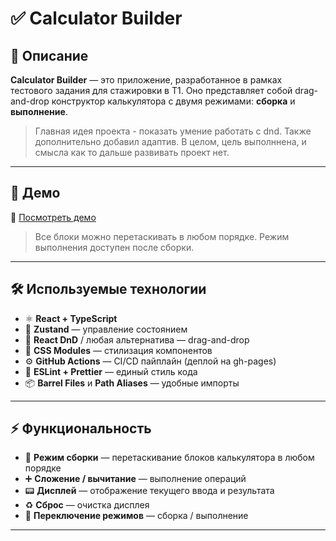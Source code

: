 # ✅ Calculator Builder

## 📖 Описание

**Calculator Builder** — это приложение, разработанное в рамках тестового задания для стажировки в T1.
Оно представляет собой drag-and-drop конструктор калькулятора с двумя режимами: **сборка** и **выполнение**.

> Главная идея проекта - показать умение работать с dnd. Также дополнительно добавил адаптив. В целом, цель выполннена, и смысла как то дальше развивать проект нет.

---

## 🚀 Демо

🔗 [Посмотреть демо](https://c1assifier.github.io/calculator-builder/)

> Все блоки можно перетаскивать в любом порядке. Режим выполнения доступен после сборки.

---

## 🛠️ Используемые технологии

- ⚛ **React + TypeScript**
- 🔄 **Zustand** — управление состоянием
- 🚚 **React DnD** / любая альтернатива — drag-and-drop
- 🎨 **CSS Modules** — стилизация компонентов
- ⚙️ **GitHub Actions** — CI/CD пайплайн (деплой на gh-pages)
- 🧹 **ESLint + Prettier** — единый стиль кода
- 📦 **Barrel Files** и **Path Aliases** — удобные импорты

---

## ⚡ Функциональность

- 🔧 **Режим сборки** — перетаскивание блоков калькулятора в любом порядке
- ➕ **Сложение / вычитание** — выполнение операций
- 📟 **Дисплей** — отображение текущего ввода и результата
- ♻️ **Сброс** — очистка дисплея
- 🔁 **Переключение режимов** — сборка / выполнение

---
